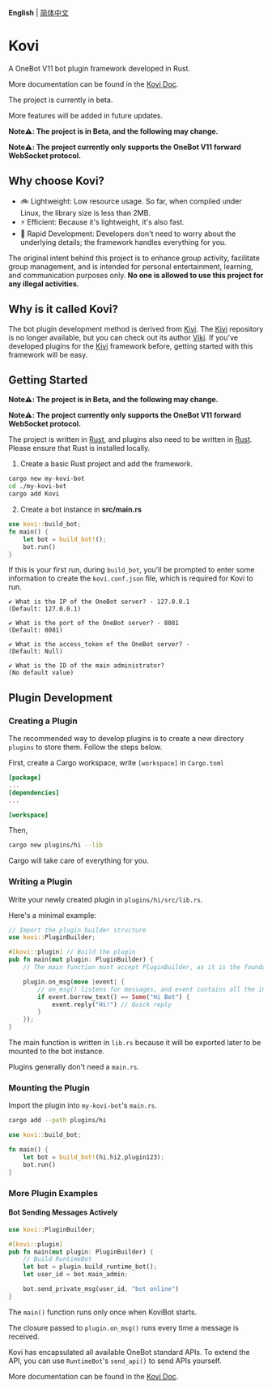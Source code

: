 **English** | [简体中文](https://github.com/Threkork/Kovi/blob/main/README_zh.md)

# Kovi

A OneBot V11 bot plugin framework developed in Rust.

More documentation can be found in the [Kovi Doc](https://threkork.github.io/kovi-doc/).

The project is currently in beta.

More features will be added in future updates.

**Note⚠️: The project is in Beta, and the following may change.**

**Note⚠️: The project currently only supports the OneBot V11 forward WebSocket protocol.**

## Why choose Kovi?

- 🚲 Lightweight: Low resource usage. So far, when compiled under Linux, the library size is less than 2MB.
- ⚡ Efficient: Because it's lightweight, it's also fast.
- 🚤 Rapid Development: Developers don't need to worry about the underlying details; the framework handles everything for you.

The original intent behind this project is to enhance group activity, facilitate group management, and is intended for personal entertainment, learning, and communication purposes only. **No one is allowed to use this project for any illegal activities.**

## Why is it called Kovi?

The bot plugin development method is derived from [Kivi](#). The [Kivi](#) repository is no longer available, but you can check out its author [Viki](https://github.com/vikiboss). If you've developed plugins for the [Kivi](#) framework before, getting started with this framework will be easy.

## Getting Started

**Note⚠️: The project is in Beta, and the following may change.**

**Note⚠️: The project currently only supports the OneBot V11 forward WebSocket protocol.**

The project is written in [Rust](#), and plugins also need to be written in [Rust](#). Please ensure that Rust is installed locally.

1. Create a basic Rust project and add the framework.

```bash
cargo new my-kovi-bot
cd ./my-kovi-bot
cargo add Kovi
```

2. Create a bot instance in **src/main.rs**

```rust
use kovi::build_bot;
fn main() {
    let bot = build_bot!();
    bot.run()
}
```

If this is your first run, during `build_bot`, you'll be prompted to enter some information to create the `kovi.conf.json` file, which is required for Kovi to run.

```
✔ What is the IP of the OneBot server? · 127.0.0.1
(Default: 127.0.0.1)

✔ What is the port of the OneBot server? · 8081
(Default: 8081)

✔ What is the access_token of the OneBot server? · 
(Default: Null)

✔ What is the ID of the main administrator? 
(No default value)
```


## Plugin Development

### Creating a Plugin

The recommended way to develop plugins is to create a new directory `plugins` to store them. Follow the steps below.

First, create a Cargo workspace, write `[workspace]` in `Cargo.toml`

```toml
[package]
...
[dependencies]
...

[workspace]
```

Then,

```bash
cargo new plugins/hi --lib
```

Cargo will take care of everything for you.

### Writing a Plugin

Write your newly created plugin in `plugins/hi/src/lib.rs`.

Here's a minimal example:

```rust
// Import the plugin builder structure
use kovi::PluginBuilder;

#[kovi::plugin] // Build the plugin
pub fn main(mut plugin: PluginBuilder) {
    // The main function must accept PluginBuilder, as it is the foundation of the plugin.

    plugin.on_msg(move |event| {
        // on_msg() listens for messages, and event contains all the information of the current message.
        if event.borrow_text() == Some("Hi Bot") {
            event.reply("Hi!") // Quick reply
        }
    });
}
```

The main function is written in `lib.rs` because it will be exported later to be mounted to the bot instance.

Plugins generally don't need a `main.rs`.

### Mounting the Plugin

Import the plugin into `my-kovi-bot`'s `main.rs`.

```bash
cargo add --path plugins/hi  
```

```rust
use kovi::build_bot;

fn main() {
    let bot = build_bot!(hi,hi2,plugin123);
    bot.run()
}
```

### More Plugin Examples

#### Bot Sending Messages Actively

```rust
use kovi::PluginBuilder;

#[kovi::plugin]
pub fn main(mut plugin: PluginBuilder) {
    // Build RuntimeBot
    let bot = plugin.build_runtime_bot();
    let user_id = bot.main_admin;

    bot.send_private_msg(user_id, "bot online")
}
```

The `main()` function runs only once when KoviBot starts.

The closure passed to `plugin.on_msg()` runs every time a message is received.

Kovi has encapsulated all available OneBot standard APIs. To extend the API, you can use `RuntimeBot`'s `send_api()` to send APIs yourself.

More documentation can be found in the [Kovi Doc](https://threkork.github.io/kovi-doc/).